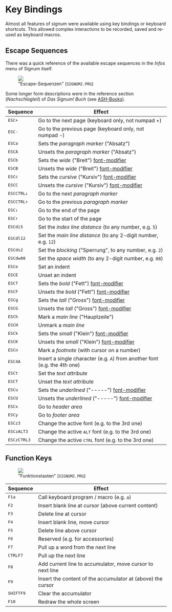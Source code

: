 # Key Bindings

Almost all features of signum were available using key bindings or keyboard
shortcuts. This allowed complex interactions to be recorded, saved and re-used
as keyboard macros.

## Escape Sequences

There was a quick reference of the available escape sequences in the *Infos*
menu of Signum itself.

<figure>
<img src="{% link /img/escape-sequences.png %}">
<figcaption>"Escape-Sequenzen" (<code>SIGNUM2.PRG</code>)</figcaption>
</figure>

Some longer form descriptions were in the reference section (*Nachschlagteil*)
of *Das Signum! Buch* (see [ASH-Books](/signum/references#ash-books)).

| Sequence | Effect |
|---|---|
| <kbd>ESC</kbd><kbd>+</kbd> | Go to the next page (keyboard only, not numpad +) |
| <kbd>ESC</kbd><kbd>-</kbd> | Go to the previous page (keyboard only, not numpad -) |
| <kbd>ESC</kbd><kbd>a</kbd> | Sets the *paragraph marker* ("Absatz") |
| <kbd>ESC</kbd><kbd>A</kbd> | Unsets the *paragraph marker* ("Absatz") |
| <kbd>ESC</kbd><kbd>b</kbd> | Sets the *wide* ("Breit") [font-modifier] |
| <kbd>ESC</kbd><kbd>B</kbd> | Unsets the *wide* ("Breit") [font-modifier] |
| <kbd>ESC</kbd><kbd>c</kbd> | Sets the *cursive* ("Kursiv") [font-modifier] |
| <kbd>ESC</kbd><kbd>C</kbd> | Unsets the *cursive* ("Kursiv") [font-modifier] |
| <kbd>ESC</kbd><kbd>CTRL</kbd><kbd>&darr;</kbd> | Go to the next *paragraph marker* |
| <kbd>ESC</kbd><kbd>CTRL</kbd><kbd>&uarr;</kbd> | Go to the previous *paragraph marker* |
| <kbd>ESC</kbd><kbd>&darr;</kbd> | Go to the end of the page |
| <kbd>ESC</kbd><kbd>&uarr;</kbd> | Go to the start of the page |
| <kbd>ESC</kbd><kbd>d</kbd><kbd>i</kbd><kbd>5</kbd> | Set the *index line distance* (to any number, e.g. `5`) |
| <kbd>ESC</kbd><kbd>d</kbd><kbd>l</kbd><kbd>1</kbd><kbd>2</kbd> | Set the *main line distance* (to any 2-digit number, e.g. `12`) |
| <kbd>ESC</kbd><kbd>d</kbd><kbd>s</kbd><kbd>2</kbd> | Set the *blocking* ("Sperrung", to any number, e.g. `2`) |
| <kbd>ESC</kbd><kbd>d</kbd><kbd>w</kbd><kbd>0</kbd><kbd>8</kbd> | Set the *space width* (to any 2-digit number, e.g. `08`) |
| <kbd>ESC</kbd><kbd>e</kbd> | Set an indent |
| <kbd>ESC</kbd><kbd>E</kbd> | Unset an indent |
| <kbd>ESC</kbd><kbd>f</kbd> | Sets the *bold* ("Fett") [font-modifier] |
| <kbd>ESC</kbd><kbd>F</kbd> | Unsets the *bold* ("Fett") [font-modifier] |
| <kbd>ESC</kbd><kbd>g</kbd> | Sets the *tall* ("Gross") [font-modifier] |
| <kbd>ESC</kbd><kbd>G</kbd> | Unsets the *tall* ("Gross") [font-modifier] |
| <kbd>ESC</kbd><kbd>h</kbd> | Mark a *main line* ("Hauptzeile") |
| <kbd>ESC</kbd><kbd>H</kbd> | Unmark a *main line* |
| <kbd>ESC</kbd><kbd>k</kbd> | Sets the *small* ("Klein") [font-modifier] |
| <kbd>ESC</kbd><kbd>K</kbd> | Unsets the *small* ("Klein") [font-modifier] |
| <kbd>ESC</kbd><kbd>n</kbd> | Mark a *footnote* (with cursor on a number) |
| <kbd>ESC</kbd><kbd>4</kbd><kbd>A</kbd> | Insert a single character (e.g. `A`) from another font (e.g. the 4th one) |
| <kbd>ESC</kbd><kbd>t</kbd> | Set the *text attribute* |
| <kbd>ESC</kbd><kbd>T</kbd> | Unset the *text attribute* |
| <kbd>ESC</kbd><kbd>u</kbd> | Sets the *underlined* ("-----") [font-modifier] |
| <kbd>ESC</kbd><kbd>U</kbd> | Unsets the *underlined* ("-----") [font-modifier] |
| <kbd>ESC</kbd><kbd>x</kbd> | Go to *header area* |
| <kbd>ESC</kbd><kbd>y</kbd> | Go to *footer area* |
| <kbd>ESC</kbd><kbd>z</kbd><kbd>3</kbd> | Change the active font (e.g. to the 3rd one) |
| <kbd>ESC</kbd><kbd>z</kbd><kbd>ALT</kbd><kbd>3</kbd> | Change the active <kbd>ALT</kbd> font (e.g. to the 3rd one) |
| <kbd>ESC</kbd><kbd>z</kbd><kbd>CTRL</kbd><kbd>3</kbd> | Change the active <kbd>CTRL</kbd> font (e.g. to the 3rd one) |

[font-modifier]: /signum/font-modifiers

## Function Keys

<figure>
<img src="{% link /img/function-keys.png %}">
<figcaption>"Funktionstasten" (<code>SIGNUM2.PRG</code>)</figcaption>
</figure>

| Sequence | Effect |
|---|---|
| <kbd>F1</kbd><kbd>a</kbd> | Call keyboard program / macro (e.g. `a`) |
| <kbd>F2</kbd> | Insert blank line at cursor (above current content) |
| <kbd>F3</kbd> | Delete line at cursor |
| <kbd>F4</kbd> | Insert blank line, move cursor |
| <kbd>F5</kbd> | Delete line above cursor |
| <kbd>F6</kbd> | Reserved (e.g. for accessories) |
| <kbd>F7</kbd> | Pull up a word from the next line |
| <kbd>CTRL</kbd><kbd>F7</kbd> | Pull up the next line |
| <kbd>F8</kbd> | Add current line to accumulator, move cursor to next line |
| <kbd>F9</kbd> | Insert the content of the accumulator at (above) the cursor |
| <kbd>SHIFT</kbd><kbd>F9</kbd> | Clear the accumulator |
| <kbd>F10</kbd> | Redraw the whole screen |
